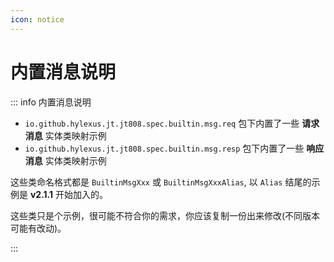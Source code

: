 ```yaml
---
icon: notice
---
```


# 内置消息说明

::: info 内置消息说明

- `io.github.hylexus.jt.jt808.spec.builtin.msg.req` 包下内置了一些 **请求消息** 实体类映射示例
- `io.github.hylexus.jt.jt808.spec.builtin.msg.resp` 包下内置了一些 **响应消息** 实体类映射示例

这些类命名格式都是 `BuiltinMsgXxx` 或 `BuiltinMsgXxxAlias`, 以 `Alias` 结尾的示例是 **v2.1.1** 开始加入的。

这些类只是个示例，很可能不符合你的需求，你应该复制一份出来修改(不同版本可能有改动)。

:::
